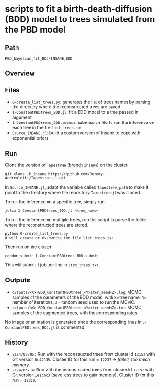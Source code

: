 # scripts to fit a birth-death-diffusion (BDD) model to trees simulated from the PBD model
## Path
``` 
PBD_bayesian_fit_BDD/INSANE_BDD
```

## Overview

## Files 
* `0-create_list_trees.py`: generates the list of trees names by parsing the directory where the reconstructed trees are saved.
* `1-ConstantPBDtrees_BDD.jl`: fit a BDD model to a tree passed in argument 
* `1-ConstantPBDtrees_BDD.submit`: submission file to run the inference on each tree in the file `list_trees.txt`
* `Source_INSANE.jl`: build a custom version of Insane to cope with exponential priors

## Run 
Clone the version of `Tapestree` [(branch `insane`)](https://github.com/Jeremy-Andreoletti/Tapestree.jl/tree/insane) on the cluster. 
```
git clone -b insane https://github.com/Jeremy-Andreoletti/Tapestree.jl.git
```
In `Source_INSANE.jl`, adapt the variable called `Tapestree_path` to make it point to the directory where the repository `Tapestree.jl`was cloned. 

To run the inference on a specific tree, simply run 
```
julia 1-ConstantPBDtrees_BDD.jl <tree_name>
```

To run the inference on multiple trees, run the script to parse the folder where the reconstructed trees are stored. 
```
python 0-create_list_trees.py
# will create or overwrite the file list_trees.txt
```
Then run on the cluster 
```
condor_submit 1-ConstantPBDtrees_BDD.submit
```
This will submit 1 job per line in `list_trees.txt`.

## Outputs 
* `outputs/<X>-BDD_ConstantPBDtrees_<Y>iter_seed<Z>.log`: MCMC samples of the parameters of the BDD model, with `X`=tree name, `Y`= number of iterations, `Z`= random seed used to run the MCMC. 
* `outputs/<X>-BDD_ConstantPBDtrees_<Y>iter_seed<Z>.txt`: MCMC samples of the augmented trees, with the corresponding rates. 

No image or animation is generated since the corresponding lines in `1-ConstantPBDtrees_BDD.jl` is commented. 

## History
* `2024/03/06` : Run with the reconstructed trees from cluster id `12152` with Git version `6c42135`. Cluster ID for this run = `12237` $\rightarrow$ *failed, too much memory*. 
* `2024/03/14`: Run with the reconstructed trees from cluster id `12152` with Git version `1e1c6c3` (save less trees to gain memory). Cluster ID for this run = `12320`.